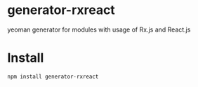 # generator-rxreact
yeoman generator for modules with usage of Rx.js and React.js

# Install
```bash
npm install generator-rxreact
```
